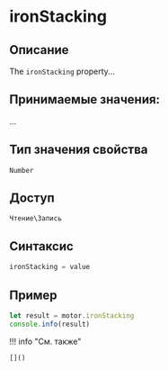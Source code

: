 # ironStacking

## Описание
The `ironStacking` property...

## Принимаемые значения:
...

## Тип значения свойства
`Number`

## Доступ
`Чтение\Запись`

## Синтаксис
```javascript
ironStacking = value
```

## Пример
```javascript linenums="1"
let result = motor.ironStacking
console.info(result)
```

!!! info "См. также"

    []()

